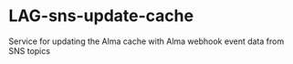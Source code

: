 # LAG-sns-update-cache
Service for updating the Alma cache with Alma webhook event data from SNS topics
